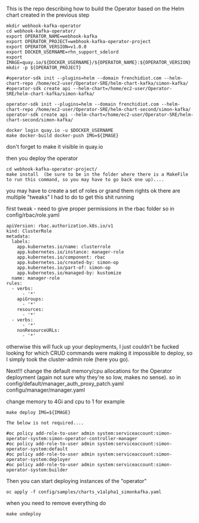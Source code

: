This is the repo describing how to build the Operator based on the Helm chart created in the previous step
```
mkdir webhook-kafka-operator
cd webhook-kafka-operator/
export OPERATOR_NAME=webhook-kafka
export OPERATOR_PROJECT=webhook-kafka-operator-project
export OPERATOR_VERSION=v1.0.0
export DOCKER_USERNAME=rhn_support_sdelord
export IMAGE=quay.io/${DOCKER_USERNAME}/${OPERATOR_NAME}:${OPERATOR_VERSION}
mkdir -p ${OPERATOR_PROJECT}

#operator-sdk init --plugins=helm --domain frenchidiot.com --helm-chart-repo /home/ec2-user/Operator-SRE/helm-chart-kafka/simon-kafka/
#operator-sdk create api --helm-chart=/home/ec2-user/Operator-SRE/helm-chart-kafka/simon-kafka/

operator-sdk init --plugins=helm --domain frenchidiot.com --helm-chart-repo /home/ec2-user/Operator-SRE/helm-chart-second/simon-kafka/
operator-sdk create api --helm-chart=/home/ec2-user/Operator-SRE/helm-chart-second/simon-kafka/

docker login quay.io -u $DOCKER_USERNAME
make docker-build docker-push IMG=${IMAGE}
```
don't forget to make it visible in quay.io

then you deploy the operator
```
cd webhook-kafka-operator-project/
make install  (be sure to be in the folder where there is a MakeFile to run this command, so you may have to go back one up)....
```
you may have to create a set of roles or grand them rights
ok there are multiple "tweaks" I had to do to get this shit running

first tweak -
need to give proper permissions in the rbac folder 
so in config/rbac/role.yaml
```
apiVersion: rbac.authorization.k8s.io/v1
kind: ClusterRole
metadata:
  labels:
    app.kubernetes.io/name: clusterrole
    app.kubernetes.io/instance: manager-role
    app.kubernetes.io/component: rbac
    app.kubernetes.io/created-by: simon-op
    app.kubernetes.io/part-of: simon-op
    app.kubernetes.io/managed-by: kustomize
  name: manager-role
rules:
  - verbs:
      - '*'
    apiGroups:
      - '*'
    resources:
      - '*'
  - verbs:
      - '*'
    nonResourceURLs:
      - '*'
```
otherwise this will fuck up your deployments, I just couldn't be fucked looking for which CRUD commands were making it impossible to deploy, so I simply took the cluster-admin role (here you go).

Next!!!
change the default memory/cpu allocations for the Operator deployment (again not sure why they're so low, makes no sense).
so in 
config/default/manager_auth_proxy_patch.yaml
configu/manager/manager.yaml

change memory to 4Gi and cpu to 1 for example




```
make deploy IMG=${IMAGE}

The below is not required....

#oc policy add-role-to-user admin system:serviceaccount:simon-operator-system:simon-operator-controller-manager
#oc policy add-role-to-user admin system:serviceaccount:simon-operator-system:default
#oc policy add-role-to-user admin system:serviceaccount:simon-operator-system:deployer
#oc policy add-role-to-user admin system:serviceaccount:simon-operator-system:builder

```
Then you can start deploying instances of the "operator"
```
oc apply -f config/samples/charts_v1alpha1_simonkafka.yaml
```
when you need to remove everything do

```
make undeploy
```
